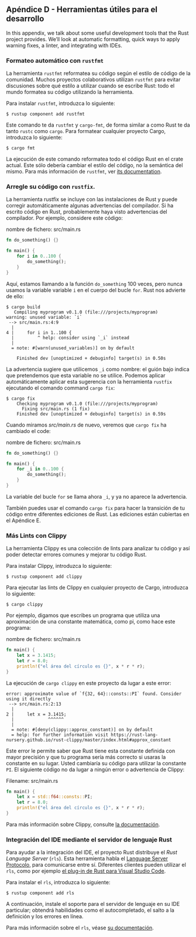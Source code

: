 ## Apéndice D - Herramientas útiles para el desarrollo

In this appendix, we talk about some useful development tools that the Rust
project provides. We’ll look at automatic formatting, quick ways to apply
warning fixes, a linter, and integrating with IDEs.

### Formateo automático con `rustfmt`

La herramienta `rustfmt` reformatea su código según el estilo de código de la comunidad.
Muchos proyectos colaborativos utilizan `rustfmt` para evitar discusiones sobre qué
estilo a utilizar cuando se escribe Rust: todo el mundo formatea su código utilizando la herramienta.

Para instalar `rustfmt`, introduzca lo siguiente:

```console
$ rustup component add rustfmt
```

Este comando te da `rustfmt` y `cargo-fmt`, de forma similar a como Rust te da
tanto `rustc` como `cargo`. Para formatear cualquier proyecto Cargo, introduzca lo siguiente:

```console
$ cargo fmt
```

La ejecución de este comando reformatea todo el código Rust en el crate actual. Este
sólo debería cambiar el estilo del código, no la semántica del mismo. Para más información
de `rustfmt`, ver [its documentation][rustfmt].

[rustfmt]: https://github.com/rust-lang/rustfmt

### Arregle su código con `rustfix`.

La herramienta rustfix se incluye con las instalaciones de Rust y puede corregir automáticamente
algunas advertencias del compilador. Si ha escrito código en Rust, probablemente haya visto
advertencias del compilador. Por ejemplo, considere este código:

<span class="filename">nombre de fichero: src/main.rs</span>

```rust
fn do_something() {}

fn main() {
    for i in 0..100 {
        do_something();
    }
}
```

Aquí, estamos llamando a la función `do_something` 100 veces, pero nunca usamos la variable
variable `i` en el cuerpo del bucle `for`. Rust nos advierte de ello:

```console
$ cargo build
   Compiling myprogram v0.1.0 (file:///projects/myprogram)
warning: unused variable: `i`
 --> src/main.rs:4:9
  |
4 |     for i in 1..100 {
  |         ^ help: consider using `_i` instead
  |
  = note: #[warn(unused_variables)] on by default

    Finished dev [unoptimized + debuginfo] target(s) in 0.50s
```

La advertencia sugiere que utilicemos `_i` como nombre: el guión bajo
indica que pretendemos que esta variable no se utilice. Podemos aplicar automáticamente
aplicar esta sugerencia con la herramienta `rustfix` ejecutando el comando command `cargo
fix`:

```console
$ cargo fix
    Checking myprogram v0.1.0 (file:///projects/myprogram)
      Fixing src/main.rs (1 fix)
    Finished dev [unoptimized + debuginfo] target(s) in 0.59s
```

Cuando miramos *src/main.rs* de nuevo, veremos que `cargo fix` ha cambiado el
code:

<span class="filename">nombre de fichero: src/main.rs</span>

```rust
fn do_something() {}

fn main() {
    for _i in 0..100 {
        do_something();
    }
}
```

La variable del bucle `for` se llama ahora `_i`, y ya no aparece la advertencia.

También puedes usar el comando `cargo fix` para hacer la transición de tu código entre
diferentes ediciones de Rust. Las ediciones están cubiertas en el Apéndice E.

### Más Lints con Clippy

La herramienta Clippy es una colección de lints para analizar tu código y así poder detectar
errores comunes y mejorar tu código Rust.

Para instalar Clippy, introduzca lo siguiente:

```console
$ rustup component add clippy
```

Para ejecutar las lints de Clippy en cualquier proyecto de Cargo, introduzca lo siguiente:

```console
$ cargo clippy
```

Por ejemplo, digamos que escribes un programa que utiliza una aproximación de una
constante matemática, como pi, como hace este programa:

<span class="filename">nombre de fichero: src/main.rs</span>

```rust
fn main() {
    let x = 3.1415;
    let r = 8.0;
    println!("el área del círculo es {}", x * r * r);
}
```

La ejecución de `cargo clippy` en este proyecto da lugar a este error:

```text
error: approximate value of `f{32, 64}::consts::PI` found. Consider using it directly
 --> src/main.rs:2:13
  |
2 |     let x = 3.1415;
  |             ^^^^^^
  |
  = note: #[deny(clippy::approx_constant)] on by default
  = help: for further information visit https://rust-lang-nursery.github.io/rust-clippy/master/index.html#approx_constant
```

Este error le permite saber que Rust tiene esta constante definida con mayor precisión y
que tu programa sería más correcto si usaras la constante en su lugar. Usted
cambiaría su código para utilizar la constante `PI`. El siguiente código
no da lugar a ningún error o advertencia de Clippy:

<span class="filename">Filename: src/main.rs</span>

```rust
fn main() {
    let x = std::f64::consts::PI;
    let r = 8.0;
    println!("el área del círculo es {}", x * r * r);
}
```

Para más información sobre Clippy, consulte [la documentación][clippy].

[clippy]: https://github.com/rust-lang/rust-clippy

### Integración del IDE mediante el servidor de lenguaje Rust

Para ayudar a la integración del IDE, el proyecto Rust distribuye el *Rust Language
Server* (`rls`). Esta herramienta habla el [Language Server
Protocolo][lsp], 
para comunicarse entre sí. Diferentes clientes pueden utilizar el `rls`,
como por ejemplo [el plug-in de Rust para Visual Studio Code][vscode].

[lsp]: http://langserver.org/
[vscode]: https://marketplace.visualstudio.com/items?itemName=rust-lang.rust

Para instalar el `rls`, introduzca lo siguiente:

```console
$ rustup component add rls
```

A continuación, instale el soporte para el servidor de lenguaje en su IDE particular; obtendrá
habilidades como el autocompletado, el salto a la definición y los errores en línea.

Para más información sobre el `rls`, véase [su documentación][rls].

[rls]: https://github.com/rust-lang/rls
